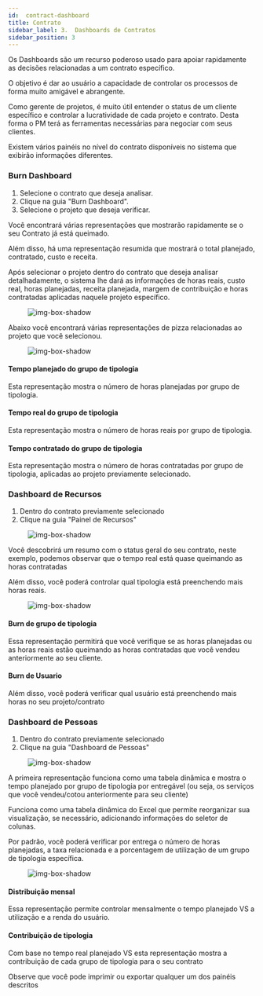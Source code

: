 ```yaml
---
id:  contract-dashboard
title: Contrato
sidebar_label: 3.  Dashboards de Contratos
sidebar_position: 3
---
```


Os Dashboards são um recurso poderoso usado para apoiar rapidamente as decisões relacionadas a um contrato específico.

O objetivo é dar ao usuário a capacidade de controlar os processos de forma muito amigável e abrangente.

Como gerente de projetos, é muito útil entender o status de um cliente específico e controlar a lucratividade de cada projeto e contrato. Desta forma o PM terá as ferramentas necessárias para negociar com seus clientes.

Existem vários painéis no nível do contrato disponíveis no sistema que exibirão informações diferentes.

### Burn Dashboard

1. Selecione o contrato que deseja analisar.
2. Clique na guia "Burn Dashboard".
3. Selecione o projeto que deseja verificar.

Você encontrará várias representações que mostrarão rapidamente se o seu Contrato já está queimado.

Além disso, há uma representação resumida que mostrará o total planejado, contratado, custo e receita.

Após selecionar o projeto dentro do contrato que deseja analisar detalhadamente, o sistema lhe dará as informações de horas reais, custo real, horas planejadas, receita planejada, margem de contribuição e horas contratadas aplicadas naquele projeto específico.

<figure>

![img-box-shadow](/img/university/dashboards/contract-dashboard/university-contract-dashboard-1.png)
<figcaption></figcaption>
</figure>

Abaixo você encontrará várias representações de pizza relacionadas ao projeto que você selecionou.

<figure>

![img-box-shadow](/img/university/dashboards/contract-dashboard/university-contract-dashboard-2.png)
<figcaption></figcaption>
</figure>

#### Tempo planejado do grupo de tipologia

Esta representação mostra o número de horas planejadas por grupo de tipologia.

#### Tempo real do grupo de tipologia

Esta representação mostra o número de horas reais por grupo de tipologia.

#### Tempo contratado do grupo de tipologia

Esta representação mostra o número de horas contratadas por grupo de tipologia, aplicadas ao projeto previamente selecionado.
 

### Dashboard de Recursos
1. Dentro do contrato previamente selecionado
2. Clique na guia "Painel de Recursos"
 
<figure>

![img-box-shadow](/img/university/dashboards/contract-dashboard/university-contract-dashboard-3.png)
<figcaption></figcaption>
</figure>

Você descobrirá um resumo com o status geral do seu contrato, neste exemplo, podemos observar que o tempo real está quase queimando as horas contratadas

Além disso, você poderá controlar qual tipologia está preenchendo mais horas reais.

<figure>

![img-box-shadow](/img/university/dashboards/contract-dashboard/university-contract-dashboard-4.png)
<figcaption></figcaption>
</figure>

#### Burn de grupo de tipologia

Essa representação permitirá que você verifique se as horas planejadas ou as horas reais estão queimando as horas contratadas que você vendeu anteriormente ao seu cliente.

#### Burn de Usuario

Além disso, você poderá verificar qual usuário está preenchendo mais horas no seu projeto/contrato

### Dashboard de Pessoas
1. Dentro do contrato previamente selecionado
2. Clique na guia "Dashboard de Pessoas" 
 
<figure>

![img-box-shadow](/img/university/dashboards/contract-dashboard/university-contract-dashboard-5.png)
<figcaption></figcaption>
</figure>

A primeira representação funciona como uma tabela dinâmica e mostra o tempo planejado por grupo de tipologia por entregável (ou seja, os serviços que você vendeu/cotou anteriormente para seu cliente)

Funciona como uma tabela dinâmica do Excel que permite reorganizar sua visualização, se necessário, adicionando informações do seletor de colunas.

Por padrão, você poderá verificar por entrega o número de horas planejadas, a taxa relacionada e a porcentagem de utilização de um grupo de tipologia específica.

<figure>

![img-box-shadow](/img/university/dashboards/contract-dashboard/university-contract-dashboard-6.png)
<figcaption></figcaption>
</figure>

#### Distribuição mensal

Essa representação permite controlar mensalmente o tempo planejado VS a utilização e a renda do usuário.

#### Contribuição de tipologia

Com base no tempo real planejado VS esta representação mostra a contribuição de cada grupo de tipologia para o seu contrato

Observe que você pode imprimir ou exportar qualquer um dos painéis descritos